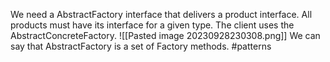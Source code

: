 We need a AbstractFactory interface that delivers a product interface. All products must have its interface for a given type. The client uses the AbstractConcreteFactory.
![[Pasted image 20230928230308.png]]
We can say that AbstractFactory is a set of Factory methods.
#patterns

